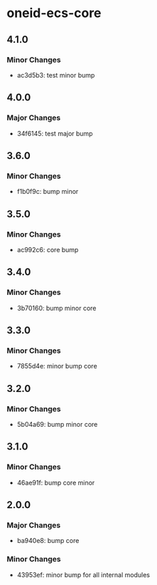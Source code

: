 # oneid-ecs-core

## 4.1.0

### Minor Changes

- ac3d5b3: test minor bump

## 4.0.0

### Major Changes

- 34f6145: test major bump

## 3.6.0

### Minor Changes

- f1b0f9c: bump minor

## 3.5.0

### Minor Changes

- ac992c6: core bump

## 3.4.0

### Minor Changes

- 3b70160: bump minor core

## 3.3.0

### Minor Changes

- 7855d4e: minor bump core

## 3.2.0

### Minor Changes

- 5b04a69: bump minor core

## 3.1.0

### Minor Changes

- 46ae91f: bump core minor

## 2.0.0

### Major Changes

- ba940e8: bump core

### Minor Changes

- 43953ef: minor bump for all internal modules
